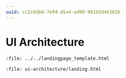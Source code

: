```yaml
---
uuid: cc2c6dbd-7e94-45a4-ad08-981b5d4b361b
---
```

# UI Architecture

```{raw} html
:file: ../../landingpage_template.html
```

```{raw} html
:file: ui-architecture/landing.html
```
